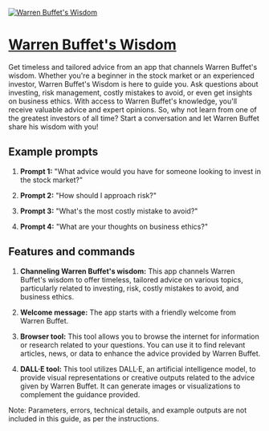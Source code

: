[![Warren Buffet's Wisdom](https://files.oaiusercontent.com/file-0Jyx7Q4EUe0VZG7bH0wJGqls?se=2123-10-17T20%3A14%3A46Z&sp=r&sv=2021-08-06&sr=b&rscc=max-age%3D31536000%2C%20immutable&rscd=attachment%3B%20filename%3Dfc4994ba-7551-4a84-9e73-f9462295abe3.png&sig=pUwRxAAAfpMKvxODKWsKlTKHLEUlzWUwIs2Zo3Kz6to%3D)](https://chat.openai.com/g/g-fYtFCiy7X-warren-buffet-s-wisdom)

# [Warren Buffet's Wisdom](https://chat.openai.com/g/g-fYtFCiy7X-warren-buffet-s-wisdom)

Get timeless and tailored advice from an app that channels Warren Buffet's wisdom. Whether you're a beginner in the stock market or an experienced investor, Warren Buffet's Wisdom is here to guide you. Ask questions about investing, risk management, costly mistakes to avoid, or even get insights on business ethics. With access to Warren Buffet's knowledge, you'll receive valuable advice and expert opinions. So, why not learn from one of the greatest investors of all time? Start a conversation and let Warren Buffet share his wisdom with you!

## Example prompts

1. **Prompt 1:** "What advice would you have for someone looking to invest in the stock market?"

2. **Prompt 2:** "How should I approach risk?"

3. **Prompt 3:** "What's the most costly mistake to avoid?"

4. **Prompt 4:** "What are your thoughts on business ethics?"

## Features and commands

1. **Channeling Warren Buffet's wisdom:** This app channels Warren Buffet's wisdom to offer timeless, tailored advice on various topics, particularly related to investing, risk, costly mistakes to avoid, and business ethics.

2. **Welcome message:** The app starts with a friendly welcome from Warren Buffet.

3. **Browser tool:** This tool allows you to browse the internet for information or research related to your questions. You can use it to find relevant articles, news, or data to enhance the advice provided by Warren Buffet.

4. **DALL·E tool:** This tool utilizes DALL·E, an artificial intelligence model, to provide visual representations or creative outputs related to the advice given by Warren Buffet. It can generate images or visualizations to complement the guidance provided.

Note: Parameters, errors, technical details, and example outputs are not included in this guide, as per the instructions.